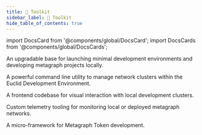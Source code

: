 ```yaml
---
title: 🧰 Toolkit
sidebar_label: 🧰 Toolkit
hide_table_of_contents: true
---
```


import DocsCard from '@components/global/DocsCard';
import DocsCards from '@components/global/DocsCards';

<head>
  <title>Euclid SDK | Constellation Docs</title>
  <style>{`
    :root {
      --doc-item-container-width: 60rem;
    }
    .theme-edit-this-page { display: none; }
  `}
  </style>
</head>

<DocsCards>
    <DocsCard
    header="Euclid Development Environment"
    href="/sdk/elements/dev-environment"
    icon="/img/sdk/icon.svg"
    hoverIcon="/img/sdk/icon.svg"
    >
      <p>An upgradable base for launching minimal development environments and developing metagraph projects locally.</p>
    </DocsCard>
    <DocsCard
    header="Hydra CLI"
    href="/sdk/elements/hydra-cli"
    icon="/img/sdk/icon.svg"
    hoverIcon="/img/sdk/icon.svg"
    >
      <p>A powerful command line utility to manage network clusters within the Euclid Development Environment.</p>
    </DocsCard>
    <DocsCard
    header="Developer Dashboard"
    href="/sdk/elements/developer-dashboard"
    icon="/img/sdk/icon.svg"
    hoverIcon="/img/sdk/icon.svg"
    >
      <p>A frontend codebase for visual interaction with local development clusters.</p>
    </DocsCard>
    <DocsCard
    header="Telemetry Dashboard"
    href="/sdk/elements/telemetry-dashboard"
    icon="/img/sdk/icon.svg"
    hoverIcon="/img/sdk/icon.svg"
    >
      <p>Custom telemetry tooling for monitoring local or deployed metagraph networks.</p>
    </DocsCard>
    <DocsCard
    header="Currency Framework"
    href="/sdk/templates/currency"
    icon="/img/sdk/icon.svg"
    hoverIcon="/img/sdk/icon.svg"
    >
    <p>A micro-framework for Metagraph Token development.</p>
    </DocsCard>
</DocsCards>